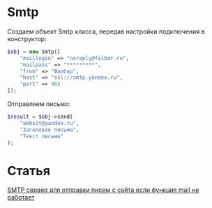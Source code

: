 # Smtp

Создаем объект Smtp класса, передав настройки подключения в конструктор:

```php
$obj = new Smtp([
    "maillogin" => "noreply@falbar.ru",
    "mailpass" => "*********",
    "from" => "Фалбар",
    "host" => "ssl://smtp.yandex.ru",
    "port" => 465
]);
```

Отправляем письмо:

```php
$result = $obj->send(
    "akbsit@yandex.ru",
    "Заголовок письма",
    "Текст письма"
);
```

# Статья

[SMTP сервер для отправки писем с сайта если функция mail не работает](http://falbar.ru/article/smtp-server-dlya-otpravki-pisem-s-sajta-esli-funktsiya-mail-ne-rabotaet)